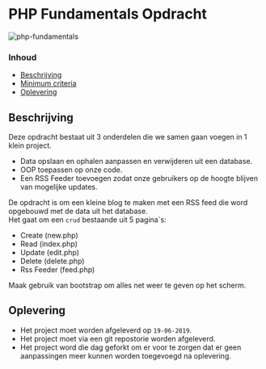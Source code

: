 # PHP Fundamentals Opdracht

![php-fundamentals](https://2.bp.blogspot.com/-CdO-UrmNhiw/WIOIhk-Us4I/AAAAAAAAE4g/n1tS4NEaoRExF-L-YYEaAZkjL3IiNu21ACLcB/s1600/1.jpg)

### Inhoud
- [Beschrijving](#Beschrijving)
- [Minimum criteria](#Minimum-criteria)
- [Oplevering](#Oplevering)

## Beschrijving
Deze opdracht bestaat uit 3 onderdelen die we samen gaan voegen in 1 klein project.

- Data opslaan en ophalen aanpassen en verwijderen uit een database.
- OOP toepassen op onze code.
- Een RSS Feeder toevoegen zodat onze gebruikers op de hoogte blijven van mogelijke updates.

De opdracht is om een kleine blog te maken met een RSS feed die word opgebouwd met de data uit het database. \
Het gaat om een ``crud`` bestaande uit 5 pagina`s:
- Create (new.php)
- Read (index.php)
- Update (edit.php)
- Delete (delete.php)
- Rss Feeder (feed.php)

Maak gebruik van bootstrap om alles net weer te geven op het scherm.

## Oplevering
- Het project moet worden afgeleverd op ``19-06-2019``.
- Het project moet via een git repostorie worden afgeleverd.
- Het project word die dag geforkt om er voor te zorgen dat er geen aanpassingen meer kunnen worden toegevoegd na oplevering.